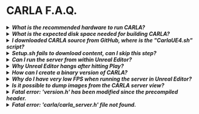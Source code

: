 <h1>CARLA F.A.Q.</h1>

<!-- ======================================================================= -->
<details>
  <summary><h5 style="display:inline">
  What is the recommended hardware to run CARLA?
  </h4></summary>

CARLA is a very performance demanding software, at the very minimum you would
need a computer with a dedicated GPU capable of running Unreal Engine. See
[Unreal Engine's recommended hardware](https://wiki.unrealengine.com/Recommended_Hardware).

</details>

<!-- ======================================================================= -->
<details>
  <summary><h5 style="display:inline">
  What is the expected disk space needed for building CARLA?
  </h4></summary>

Building CARLA from source requires about 15GB of disk space, not counting
Unreal Engine installation.

However, you will also need to build and install Unreal Engine, which on Linux
requires much more disk space as it keeps all the intermediate files,
[see this thread](https://answers.unrealengine.com/questions/430541/linux-engine-size.html).

</details>

<!-- ======================================================================= -->
<details>
  <summary><h5 style="display:inline">
  I downloaded CARLA source from GitHub, where is the "CarlaUE4.sh" script?
  </h4></summary>

There is no "CarlaUE4.sh" script in the source version of CARLA, you need to
follow the instructions in the [documentation](http://carla.readthedocs.io) for
building CARLA from source.

Once you open the project in the Unreal Editor, you can hit Play to test CARLA.

</details>

<!-- ======================================================================= -->
<details>
  <summary><h5 style="display:inline">
  Setup.sh fails to download content, can I skip this step?
  </h4></summary>

It is possible to skip the download step by passing the `-s` argument to the
setup script

    $ ./Setup.sh -s

Bear in mind that if you do so, you are supposed to manually download and
extract the content package yourself, check out the last output of the Setup.sh
for instructions or run

    $ ./Update.sh -s

</details>

<!-- ======================================================================= -->
<details>
  <summary><h5 style="display:inline">
  Can I run the server from within Unreal Editor?
  </h4></summary>

Yes, you can connect the Python client to a server running within Unreal Editor
as if it was the standalone server.

Go to **"Unreal/CarlaUE4/Config/CarlaSettings.ini"** (this file should have been
created by the Setup.sh) and enable networking. If for whatever reason you don't
have this file, just create it and add the following

```ini
[CARLA/Server]
UseNetworking=true
```

Now when you hit Play the editor will hang until a client connects.

</details>

<!-- ======================================================================= -->
<details>
  <summary><h5 style="display:inline">
  Why Unreal Editor hangs after hitting Play?
  </h4></summary>

This is most probably happening because CARLA is starting in server mode. Check
your **"Unreal/CarlaUE4/Config/CarlaSettings.ini"** and set

```ini
[CARLA/Server]
UseNetworking=false
```

</details>

<!-- ======================================================================= -->
<details>
  <summary><h5 style="display:inline">
  How can I create a binary version of CARLA?
  </h4></summary>

In Linux, the recommended way is to use the `Package.sh` script provided. This
script makes a packaged version of the project, including the Python client.
This is the script we use to make a release of CARLA for Linux.

Alternatively, it is possible to compile a binary version of CARLA within Unreal
Editor, open the CarlaUE4 project, go to the menu "File -> Package Project", and
select your platform. This takes a while, but in the end it should generate a
packaged version of CARLA to execute without Unreal Editor.

</details>

<!-- ======================================================================= -->
<details>
  <summary><h5 style="display:inline">
  Why do I have very low FPS when running the server in Unreal Editor?
  </h4></summary>

UE4 Editor goes to a low performance mode when out of focus. It can be disabled
in the editor preferences. Go to "Edit->Editor Preferences->Performance" and
disable the "Use Less CPU When in Background" option.

</details>

<!-- ======================================================================= -->
<details>
  <summary><h5 style="display:inline">
  Is it possible to dump images from the CARLA server view?
  </h4></summary>

Yes, this is an Unreal Engine feature. You can dump the images of the server
camera by running CARLA with

    $ ./CarlaUE4.sh -benchmark -fps=30 -dumpmovie

Images are saved to "CarlaUE4/Saved/Screenshots/LinuxNoEditor".

</details>

<!-- ======================================================================= -->
<details>
  <summary><h5 style="display:inline">
  Fatal error: 'version.h' has been modified since the precompiled header.
  </h4></summary>

This happens from time to time due to Linux updates. It is possible to force a
rebuild of all the project files with

    $ cd Unreal/CarlaUE4/
    $ make CarlaUE4Editor ARGS=-clean
    $ make CarlaUE4Editor

It takes a long time but fixes the issue. Sometimes a reboot is also needed.

</details>

<!-- ======================================================================= -->
<details>
  <summary><h5 style="display:inline">
  Fatal error: 'carla/carla_server.h' file not found.
  </h4></summary>

This indicates that the CarlaServer dependency failed to compile.

Please follow the instructions at
[How to build on Linux](http://carla.readthedocs.io/en/latest/how_to_build_on_linux/).

Make sure that the Setup script does print _"Success!"_ at the end

    $ ./Setup.sh
    ...
    ...
    ****************
    *** Success! ***
    ****************

Then check if CarlaServer compiles without errors running make

    $ make

It should end printing something like

```
[1/1] Install the project...
-- Install configuration: "Release"
-- Installing: Unreal/CarlaUE4/Plugins/Carla/CarlaServer/shared/libc++abi.so.1
-- Installing: Unreal/CarlaUE4/Plugins/Carla/CarlaServer/shared/libc++abi.so.1.0
-- Installing: Unreal/CarlaUE4/Plugins/Carla/CarlaServer/shared/libc++.so.1
-- Installing: Unreal/CarlaUE4/Plugins/Carla/CarlaServer/shared/libc++.so.1.0
-- Installing: Unreal/CarlaUE4/Plugins/Carla/CarlaServer/shared/libc++.so
-- Installing: Unreal/CarlaUE4/Plugins/Carla/CarlaServer/shared/libc++abi.so
-- Installing: Unreal/CarlaUE4/Plugins/Carla/CarlaServer/lib/libc++abi.a
-- Installing: Unreal/CarlaUE4/Plugins/Carla/CarlaServer/lib/libboost_system.a
-- Installing: Unreal/CarlaUE4/Plugins/Carla/CarlaServer/lib/libprotobuf.a
-- Installing: Unreal/CarlaUE4/Plugins/Carla/CarlaServer/include/carla
-- Installing: Unreal/CarlaUE4/Plugins/Carla/CarlaServer/include/carla/carla_server.h
-- Installing: Unreal/CarlaUE4/Plugins/Carla/CarlaServer/lib/libcarlaserver.a
-- Installing: Unreal/CarlaUE4/Plugins/Carla/CarlaServer/bin/test_carlaserver
-- Set runtime path of "Unreal/CarlaUE4/Plugins/Carla/CarlaServer/bin/test_carlaserver" to ""
```

If so you can safely run Rebuild.sh.

</details>
